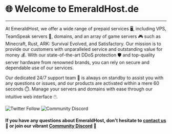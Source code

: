 # 🌐 Welcome to EmeraldHost.de

---

At EmeraldHost, we offer a wide range of prepaid services 🖥️, including VPS, TeamSpeak servers 🎤, domains, and an array of game servers 🎮 such as Minecraft, Rust, ARK: Survival Evolved, and Satisfactory. Our mission is to provide our customers with unparalleled service and outstanding value for money 💰. With our state-of-the-art DDoS protection 🛡️ and top-quality server hardware from renowned brands, you can rely on secure and dependable use of our services.

Our dedicated 24/7 support team 👥 is always on standby to assist you with any questions or issues, and our products are activated within a mere 60 seconds ⏱️. Manage your servers and domains with ease through our intuitive web interface 🖱️.

![Twitter Follow](https://img.shields.io/twitter/follow/EmeraldHostDE?style=social)
![Community Discord](https://img.shields.io/discord/689118753677639710?label=discord&logo=discord)

#### If you have any questions about EmeraldHost, don't hesitate to [contact us](https://emeraldhost.de/support) 💬 or join our vibrant [Community Discord](https://discord.emeraldhost.de) 🎉
